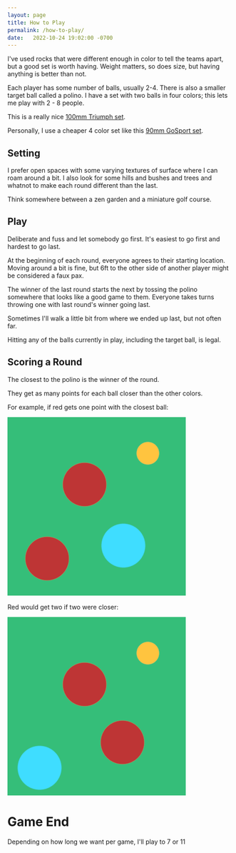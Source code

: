 ```yaml
---
layout: page
title: How to Play
permalink: /how-to-play/
date:   2022-10-24 19:02:00 -0700
---
```


I've used rocks that were different enough in color to tell the teams apart, but a good set is worth having.
Weight matters, so does size, but having anything is better than not.

Each player has some number of balls, usually 2-4. There is also a smaller target ball called a polino.
I have a set with two balls in four colors; this lets me play with 2 - 8 people.

This is a really nice [100mm Triumph set](https://www.amazon.com/Triumph-Competition-Outdoor-Carrying-Storage/dp/B00CFEFB1C/ref=sr_1_49?dib=eyJ2IjoiMSJ9.1KScznO6hicZ-iez_PrZICK30qwGOXsKsFjcWWkLSg5YHiOMFKhxqVeTVRCLTl2v_YQX5ZJsEzWFx7iGc3HQ4Yz7A0TAVS3w22f0FqlKC2he0OZVV2ybRRh1mt6ZbQQ6GhjnBmcxnefahajKeV7SWjefSetjXO8r3RgLVtxUddFX_iiFrgs2B73-erIkT7gxPkOvRnLUD0ra-LLc7f7PE_nOaMX2pvHDsWwwv6n_SKZabimK0cCtJHHTC9IECLQk3tn4tg6emnXJT1a0UCRmuL6VslPPQj5_HzEqXLpUf0s.-HmBVvYSlayh1pR4SjUWXxXkK6EO8IiCXgyTYAhChgE&amp;dib_tag=se&amp;keywords=bocce&amp;qid=1713471017&amp;sr=8-49&_encoding=UTF8&tag=boccegarden-20&linkCode=ur2&linkId=d9b408f3aa807b06938fed4f0e495700&camp=1789&creative=9325).

Personally, I use a cheaper 4 color set like this [90mm GoSport set](https://www.amazon.com/GoSports-Backyard-Pallino-Measuring-Choose/dp/B00T0GYEGG/ref=sr_1_4?dib=eyJ2IjoiMSJ9.1KScznO6hicZ-iez_PrZICK30qwGOXsKsFjcWWkLSg5YHiOMFKhxqVeTVRCLTl2v_YQX5ZJsEzWFx7iGc3HQ4Yz7A0TAVS3w22f0FqlKC2he0OZVV2ybRRh1mt6ZbQQ6GhjnBmcxnefahajKeV7SWjefSetjXO8r3RgLVtxUddFX_iiFrgs2B73-erIkT7gxPkOvRnLUD0ra-LLc7f7PE_nOaMX2pvHDsWwwv6n_SKZabimK0cCtJHHTC9IECLQkai3fAE0pW6TkPxJ5Hmr0G76VslPPQj5_HzEqXLpUf0s.pj0A6wh1VaohT7FlM4DMXbEebCO-D7VSMjiTOMa31Fc&amp;dib_tag=se&amp;keywords=bocce&amp;qid=1713471404&amp;sr=8-4&_encoding=UTF8&tag=boccegarden-20&linkCode=ur2&linkId=0d78806080654e4f0ddbd7808b4bd194&camp=1789&creative=9325).


## Setting
I prefer open spaces with some varying textures of surface where I can roam around a bit.
I also look for some hills and bushes and trees and whatnot to make each round different than the last.

Think somewhere between a zen garden and a miniature golf course.

## Play
Deliberate and fuss and let somebody go first.
It's easiest to go first and hardest to go last.

At the beginning of each round, everyone agrees to their starting location.
Moving around a bit is fine, but 6ft to the other side of another player might be considered a faux pax.

The winner of the last round starts the next by tossing the polino somewhere that looks like a good game to them.
Everyone takes turns throwing one with last round's winner going last.

Sometimes I'll walk a little bit from where we ended up last, but not often far.

Hitting any of the balls currently in play, including the target ball, is legal.

## Scoring a Round
The closest to the polino is the winner of the round.

They get as many points for each ball closer than the other colors.

For example, if red gets one point with the closest ball:

![red wins with 1](scoring-red-1.png)

Red would get two if two were closer:

![red wins with 2](scoring-red-2.png)

Game End
========
Depending on how long we want per game, I'll play to 7 or 11
